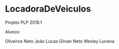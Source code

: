 # LocadoraDeVeiculos

Projeto PLP 2018.1

Alunos:

Oliveiros Neto
João Lucas
Gilvan Neto
Wesley Lucena
